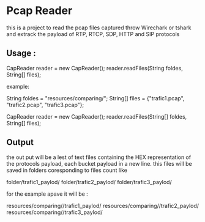 # Pcap Reader

this is a project to read the pcap files captured throw Wirechark or tshark and extrack the payload of RTP, RTCP, SDP, HTTP and SIP protocols

## Usage :

CapReader reader = new CapReader();
reader.readFiles(String foldes, String[] files);

example:


String foldes = "resources/comparing/";
String[] files = {"trafic1.pcap", "trafic2.pcap", "trafic3.pcap"};

CapReader reader = new CapReader();
reader.readFiles(String[] foldes, String[] files);

## Output

the out put will be a lest of text files containing the HEX representation of the protocols payload, each bucket payload in a new line.
this files will be saved in folders coresponding to files count like

folder/trafic1_paylod/
folder/trafic2_paylod/
folder/trafic3_paylod/

for the example apave it will be :

resources/comparing//trafic1_paylod/
resources/comparing//trafic2_paylod/
resources/comparing//trafic3_paylod/

